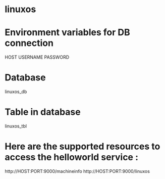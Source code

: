 # linuxos

# Environment variables for DB connection
HOST
USERNAME
PASSWORD

# Database 
linuxos_db

# Table in database
linuxos_tbl

# Here are the supported resources to access the helloworld service :
  http://HOST:PORT:9000/machineinfo
  http://HOST:PORT:9000/linuxos
